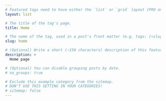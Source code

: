 ```yaml
---
# Featured tags need to have either the `list` or `grid` layout (PRO only).
layout: list

# The title of the tag's page.
title: Home

# The name of the tag, used in a post's front matter (e.g. tags: [<slug>]).
slug: home

# (Optional) Write a short (~150 characters) description of this featured tag.
description: >
  Home page

# (Optional) You can disable grouping posts by date.
# no_groups: true

# Exclude this example category from the sitemap.
# DON'T USE THIS SETTING IN YOUR CATEGORIES!
# sitemap: false
---
```

